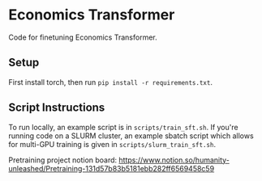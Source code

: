 # Economics Transformer
Code for finetuning Economics Transformer.

## Setup

First install torch, then run `pip install -r requirements.txt`.

## Script Instructions

To run locally, an example script is in `scripts/train_sft.sh`. If you're running code on a SLURM cluster, an example sbatch script which allows for multi-GPU training is given in `scripts/slurm_train_sft.sh`.

Pretraining project notion board: https://www.notion.so/humanity-unleashed/Pretraining-131d57b83b5181ebb282ff6569458c59




